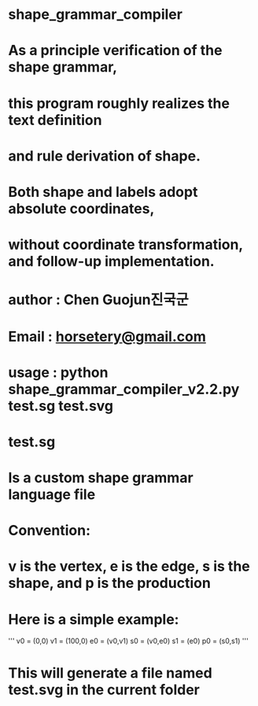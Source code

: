 # shape_grammar_compiler
# As a principle verification of the shape grammar,
# this program roughly realizes the text definition 
# and rule derivation of shape. 
# Both shape and labels adopt absolute coordinates, 
# without coordinate transformation, and follow-up implementation.
# author  :   Chen Guojun진국군
# Email   :   horsetery@gmail.com
# usage   :   python shape_grammar_compiler_v2.2.py test.sg test.svg
# test.sg
# Is a custom shape grammar language file
# Convention:
# v is the vertex, e is the edge, s is the shape, and p is the production
# Here is a simple example:
''' 
v0 = (0,0)
v1 = (100,0)
e0 = (v0,v1)
s0 = (v0,e0)
s1 = (e0)
p0 = (s0,s1)
''' 
# This will generate a file named test.svg in the current folder

